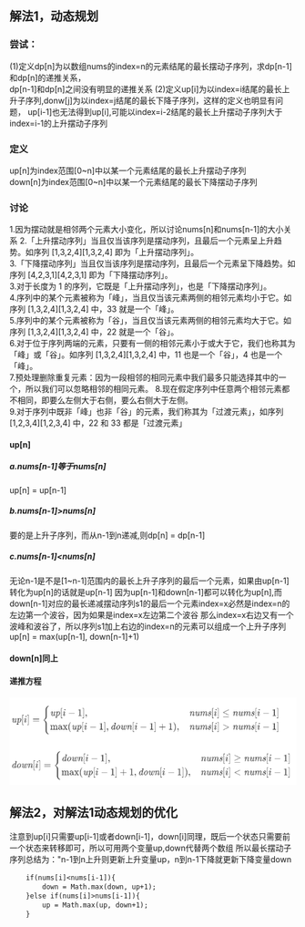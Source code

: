 ## 解法1，动态规划
### 尝试：
(1)定义dp[n]为以数组nums的index=n的元素结尾的最长摆动子序列，求dp[n-1]和dp[n]的递推关系，  
dp[n-1]和dp[n]之间没有明显的递推关系
(2)定义up[i]为以index=i结尾的最长上升子序列,donw[j]为以index=j结尾的最长下降子序列，这样的定义也明显有问题， 
up[i-1]也无法得到up[i],可能以index=i-2结尾的最长上升摆动子序列大于index=i-1的上升摆动子序列
### 定义
up[n]为index范围[0~n]中以某一个元素结尾的最长上升摆动子序列  
down[n]为index范围[0~n]中以某一个元素结尾的最长下降摆动子序列  
### 讨论
1.因为摆动就是相邻两个元素大小变化，所以讨论nums[n]和nums[n-1]的大小关系
2.「上升摆动序列」当且仅当该序列是摆动序列，且最后一个元素呈上升趋势。如序列 [1,3,2,4][1,3,2,4] 即为「上升摆动序列」。    
3.「下降摆动序列」当且仅当该序列是摆动序列，且最后一个元素呈下降趋势。如序列 [4,2,3,1][4,2,3,1] 即为「下降摆动序列」。   
3.对于长度为 1 的序列，它既是「上升摆动序列」，也是「下降摆动序列」。  
4.序列中的某个元素被称为「峰」，当且仅当该元素两侧的相邻元素均小于它。如序列 [1,3,2,4][1,3,2,4] 中，33 就是一个「峰」。  
5.序列中的某个元素被称为「谷」，当且仅当该元素两侧的相邻元素均大于它。如序列 [1,3,2,4][1,3,2,4] 中，22 就是一个「谷」。  
6.对于位于序列两端的元素，只要有一侧的相邻元素小于或大于它，我们也称其为「峰」或「谷」。如序列 [1,3,2,4][1,3,2,4] 中，11 也是一个「谷」，4 也是一个「峰」。  
7.预处理删除重复元素：因为一段相邻的相同元素中我们最多只能选择其中的一个，所以我们可以忽略相邻的相同元素。
8.现在假定序列中任意两个相邻元素都不相同，即要么左侧大于右侧，要么右侧大于左侧。  
9.对于序列中既非「峰」也非「谷」的元素，我们称其为「过渡元素」，如序列 [1,2,3,4][1,2,3,4] 中，22 和 33 都是「过渡元素」 
#### up[n]
##### a.nums[n-1]等于nums[n]
up[n] = up[n-1]
##### b.nums[n-1]>nums[n]
要的是上升子序列，而从n-1到n递减,则dp[n] = dp[n-1]
##### c.nums[n-1]<nums[n]
无论n-1是不是[1~n-1]范围内的最长上升子序列的最后一个元素，如果由up[n-1]转化为up[n]的话就是up[n-1]
因为up[n-1]和down[n-1]都可以转化为up[n],而down[n-1]对应的最长递减摆动序列s1的最后一个元素index=x必然是index=n的左边第一个波谷，因为如果是index=x左边第二个波谷
那么index=x右边又有一个波峰和波谷了，所以序列s1加上右边的index=n的元素可以组成一个上升子序列
up[n] = max(up[n-1], down[n-1]+1)
#### down[n]同上
#### 递推方程
![](..\\pictures\\longest-wiggle-subsequence-4.png)

## 解法2，对解法1动态规划的优化
注意到up[i]只需要up[i-1]或者down[i-1]，down[i]同理，既后一个状态只需要前一个状态来转移即可，所以可用两个变量up,down代替两个数组
所以最长摆动子序列总结为："n-1到n上升则更新上升变量up，n到n-1下降就更新下降变量down
```
    if(nums[i]<nums[i-1]){
        down = Math.max(down, up+1);
    }else if(nums[i]>nums[i-1]){
        up = Math.max(up, down+1);
    }
```